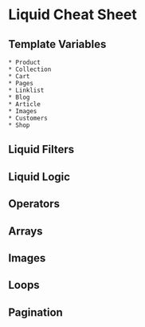 # Liquid Cheat Sheet

## Template Variables

	* Product
	* Collection
	* Cart
	* Pages
	* Linklist
	* Blog
	* Article
	* Images
	* Customers
	* Shop

## Liquid Filters

## Liquid Logic

## Operators

## Arrays

## Images

## Loops

## Pagination